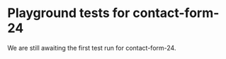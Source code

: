 # Playground tests for contact-form-24
We are still awaiting the first test run for contact-form-24.
